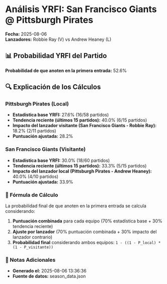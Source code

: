 # Análisis YRFI: San Francisco Giants @ Pittsburgh Pirates

**Fecha:** 2025-08-06  
**Lanzadores:** Robbie Ray (V) vs Andrew Heaney (L)

## 📊 Probabilidad YRFI del Partido

**Probabilidad de que anoten en la primera entrada:** 52.6%

## 🔍 Explicación de los Cálculos

### Pittsburgh Pirates (Local)
- **Estadística base YRFI:** 27.6% (16/58 partidos)
- **Tendencia reciente (últimos 15 partidos):** 40.0% (6/15 partidos)
- **Impacto del lanzador visitante (San Francisco Giants - Robbie Ray):** 18.2% (2/11 partidos)
- **Puntuación ajustada:** 28.2%

### San Francisco Giants (Visitante)
- **Estadística base YRFI:** 30.0% (18/60 partidos)
- **Tendencia reciente (últimos 15 partidos):** 33.3% (5/15 partidos)
- **Impacto del lanzador local (Pittsburgh Pirates - Andrew Heaney):** 40.0% (4/10 partidos)
- **Puntuación ajustada:** 33.9%

### 📝 Fórmula de Cálculo

La probabilidad final de que anoten en la primera entrada se calcula considerando:
1. **Puntuación combinada** para cada equipo (70% estadística base + 30% tendencia reciente)
2. **Ajuste por lanzador** (70% puntuación combinada + 30% impacto del lanzador contrario)
3. **Probabilidad final** considerando ambos equipos: `1 - ((1 - P_local) * (1 - P_visitante))`

### 📌 Notas Adicionales

- **Generado el:** 2025-08-06 13:36:36
- **Fuente de datos:** season_data.json
